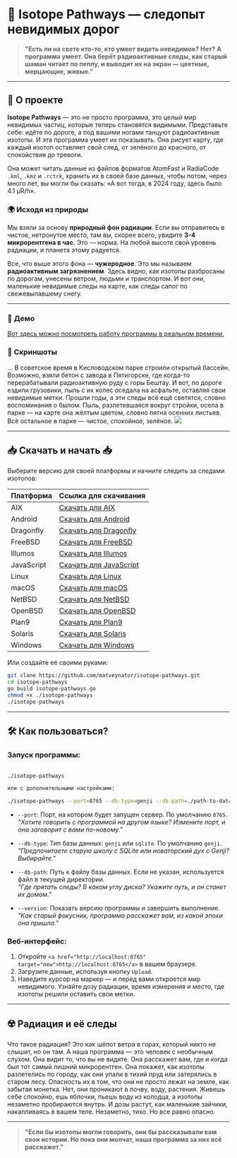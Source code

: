 
# 🌌 **Isotope Pathways** — следопыт невидимых дорог

> **"Есть ли на свете кто-то, кто умеет видеть невидимое? Нет? А программа умеет. Она берёт радиоактивные следы, как старый шаман читает по пеплу, и выводит их на экран — цветные, мерцающие, живые."**

---

## 📖 **О проекте**

**Isotope Pathways** — это не просто программа, это целый мир невидимых частиц, которые теперь становятся видимыми. Представьте себе: идёте по дороге, а под вашими ногами танцуют радиоактивные изотопы. И эта программа умеет их показывать. Она рисует карту, где каждый изотоп оставляет свой след, от зелёного до красного, от спокойствия до тревоги.

Она может читать данные из файлов форматов AtomFast и RadiaCode `.kml`, `.kmz` и `.rctrk`, хранить их в своей базе данных, чтобы потом, через много лет, вы могли бы сказать: «А вот тогда, в 2024 году, здесь было 4.1 µR/h».


### 🌍 **Исходя из природы**

Мы взяли за основу **природный фон радиации**. Если вы отправитесь в чистое, нетронутое место, там вы, скорее всего, увидите **3-4 микрорентгена в час**. Это — норма. На любой высоте свой уровень радиации, и планета этому радуется.

Все, что выше этого фона — **чужеродное**. Это мы называем **радиоактивным загрязнением**. Здесь видно, как изотопы разбросаны по дорогам, унесены ветром, людьми и транспортом. И вот они, маленькие невидимые следы на карте, как следы сапог по свежевыпавшему снегу.


---

### 📸 **Демо**

<a href="https://jutsa.ru" target="_blank">Вот здесь можно посмотреть работу программы в реальном времени.</a>



### 📸 **Скриншоты**

... В советское время в Кисловодском парке строили открытый бассейн. Возможно, взяли бетон с завода в Пятигорске, где когда-то перерабатывали радиоактивную руду с горы Бештау. И вот, по дороге ездили грузовики, пыль с их колес оседала на асфальте, оставляя свои невидимые метки. Прошли годы, а эти следы всё ещё светятся, словно воспоминания о былом. Пыль, разлетевшаяся вокруг стройки, осела в парке — на карте она жёлтым цветом, словно пятна осенних листьев. Всё остальное в парке — чистое, спокойное, зелёное.
<img src="https://repository-images.githubusercontent.com/870016860/11fd6abc-fe8b-4cd8-95c2-df1c631c8762">

---

## 📥 **Скачать и начать** 📥

Выберите версию для своей платформы и начните следить за следами изотопов:

| Платформа  | Ссылка для скачивания                                                                                 |
|------------|-------------------------------------------------------------------------------------------------------|
| AIX        | [Скачать для AIX](http://files.zabiyaka.net/isotope-pathways/latest/no-gui/aix/)                      |
| Android    | [Скачать для Android](http://files.zabiyaka.net/isotope-pathways/latest/no-gui/android/)               |
| Dragonfly  | [Скачать для Dragonfly](http://files.zabiyaka.net/isotope-pathways/latest/no-gui/dragonfly/)           |
| FreeBSD    | [Скачать для FreeBSD](http://files.zabiyaka.net/isotope-pathways/latest/no-gui/freebsd/)               |
| Illumos    | [Скачать для Illumos](http://files.zabiyaka.net/isotope-pathways/latest/no-gui/illumos/)               |
| JavaScript | [Скачать для JavaScript](http://files.zabiyaka.net/isotope-pathways/latest/no-gui/js/)                 |
| Linux      | [Скачать для Linux](http://files.zabiyaka.net/isotope-pathways/latest/no-gui/linux/)                   |
| macOS      | [Скачать для macOS](http://files.zabiyaka.net/isotope-pathways/latest/no-gui/mac/)                     |
| NetBSD     | [Скачать для NetBSD](http://files.zabiyaka.net/isotope-pathways/latest/no-gui/netbsd/)                 |
| OpenBSD    | [Скачать для OpenBSD](http://files.zabiyaka.net/isotope-pathways/latest/no-gui/openbsd/)               |
| Plan9      | [Скачать для Plan9](http://files.zabiyaka.net/isotope-pathways/latest/no-gui/plan9/)                   |
| Solaris    | [Скачать для Solaris](http://files.zabiyaka.net/isotope-pathways/latest/no-gui/solaris/)               |
| Windows    | [Скачать для Windows](http://files.zabiyaka.net/isotope-pathways/latest/no-gui/windows/)               |

Или создайте её своими руками:

```bash
git clone https://github.com/matveynator/isotope-pathways.git
cd isotope-pathways
go build isotope-pathways.go
chmod +x ./isotope-pathways
./isotope-pathways
```

---

## 🛠 **Как пользоваться?**

### Запуск программы:

```bash

./isotope-pathways

или c дополнительными настройками:

./isotope-pathways --port=8765 --db-type=genji --db-path=./path-to-database-file.8765.genji
```

- `--port`: Порт, на котором будет запущен сервер. По умолчанию `8765`.  
  _"Хотите говорить с программой на другом языке? Измените порт, и она заговорит с вами по-новому."_

- `--db-type`: Тип базы данных: `genji` или `sqlite`. По умолчанию `genji`.  
  _"Предпочитаете старую школу с SQLite или новаторский дух с Genji? Выбирайте."_

- `--db-path`: Путь к файлу базы данных. Если не указан, используется файл в текущей директории.  
  _"Где прятать следы? В каком углу диска? Укажите путь, и он станет их домом."_

- `--version`: Показать версию программы и завершить выполнение.  
  _"Как старый фокусник, программа расскажет вам, из какой эпохи она пришла."_

### Веб-интерфейс:

1. Откройте `<a href="http://localhost:8765" target="new">http://localhost:8765</a>` в вашем браузере.
2. Загрузите данные, используя кнопку `Upload`.
3. Наведите курсор на маркер — и перед вами откроется мир невидимого. Узнайте дозу радиации, время измерения и место, где изотопы решили оставить свои метки.

---

## ☢️ **Радиация и её следы**

Что такое радиация? Это как шёпот ветра в горах, который никто не слышит, но он там. А наша программа — это человек с необычным слухом. Она видит то, что вы не видите. Она расскажет вам, где и когда был тот самый лишний микрорентген. Она покажет, как изотопы разлетелись по городу, как они упали в тихий пруд или затерялись в старом лесу. Опасность их в том, что они не просто лежат на земле, как забытая монетка. Нет, они проникают в почву, воду, растения. Живешь себе спокойно, ешь яблочки, пьешь воду из колодца, а изотопы незаметно пробираются внутрь. И дозы растут, как маленькие зайчики, накапливаясь в вашем теле. Незаметно, тихо. Но все равно опасно. 

---

> **"Если бы изотопы могли говорить, они бы рассказывали вам свои истории. Но пока они молчат, наша программа за них всё расскажет."**

